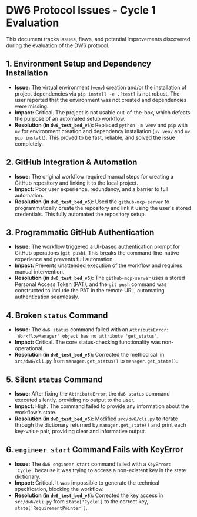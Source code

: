# DW6 Protocol Issues - Cycle 1 Evaluation

This document tracks issues, flaws, and potential improvements discovered during the evaluation of the DW6 protocol.

## 1. Environment Setup and Dependency Installation

- **Issue:** The virtual environment (`venv`) creation and/or the installation of project dependencies via `pip install -e .[test]` is not robust. The user reported that the environment was not created and dependencies were missing.
- **Impact:** Critical. The project is not usable out-of-the-box, which defeats the purpose of an automated setup workflow.
- **Resolution (in `dw6_test_bed_v5`):** Replaced `python -m venv` and `pip` with `uv` for environment creation and dependency installation (`uv venv` and `uv pip install`). This proved to be fast, reliable, and solved the issue completely.

## 2. GitHub Integration & Automation

- **Issue:** The original workflow required manual steps for creating a GitHub repository and linking it to the local project.
- **Impact:** Poor user experience, redundancy, and a barrier to full automation.
- **Resolution (in `dw6_test_bed_v5`):** Used the `github-mcp-server` to programmatically create the repository and link it using the user's stored credentials. This fully automated the repository setup.

## 3. Programmatic GitHub Authentication

- **Issue:** The workflow triggered a UI-based authentication prompt for GitHub operations (`git push`). This breaks the command-line-native experience and prevents full automation.
- **Impact:** Prevents unattended execution of the workflow and requires manual intervention.
- **Resolution (in `dw6_test_bed_v5`):** The `github-mcp-server` uses a stored Personal Access Token (PAT), and the `git push` command was constructed to include the PAT in the remote URL, automating authentication seamlessly.

## 4. Broken `status` Command

- **Issue:** The `dw6 status` command failed with an `AttributeError: 'WorkflowManager' object has no attribute 'get_status'`.
- **Impact:** Critical. The core status-checking functionality was non-operational.
- **Resolution (in `dw6_test_bed_v5`):** Corrected the method call in `src/dw6/cli.py` from `manager.get_status()` to `manager.get_state()`.

## 5. Silent `status` Command

- **Issue:** After fixing the `AttributeError`, the `dw6 status` command executed silently, providing no output to the user.
- **Impact:** High. The command failed to provide any information about the workflow's state.
- **Resolution (in `dw6_test_bed_v5`):** Modified `src/dw6/cli.py` to iterate through the dictionary returned by `manager.get_state()` and print each key-value pair, providing clear and informative output.

## 6. `engineer start` Command Fails with KeyError

- **Issue:** The `dw6 engineer start` command failed with a `KeyError: 'Cycle'` because it was trying to access a non-existent key in the state dictionary.
- **Impact:** Critical. It was impossible to generate the technical specification, blocking the workflow.
- **Resolution (in `dw6_test_bed_v5`):** Corrected the key access in `src/dw6/cli.py` from `state['Cycle']` to the correct key, `state['RequirementPointer']`.
